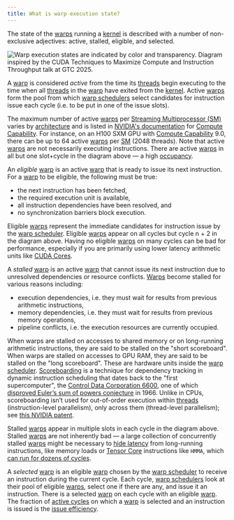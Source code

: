 ```yaml
---
title: What is warp execution state?
---
```


The state of the [warps](https://modal.com/gpu-glossary/device-software/warp) running a [kernel](https://modal.com/gpu-glossary/device-software/kernel) is described with a number of non-exclusive adjectives: active, stalled, eligible, and selected.

![Warp execution states are indicated by color and transparency. Diagram inspired by the [CUDA Techniques to Maximize Compute and Instruction Throughput](https://www.nvidia.com/en-us/on-demand/session/gtc25-s72685/) talk at GTC 2025.](GPU%20Performance%20Glossary%202251e7f1694980bd93e4f67a75c6e489/terminal-cycles(2).png)

A [warp](https://modal.com/gpu-glossary/device-software/warp) is considered *active* from the time its [threads](https://www.notion.so/gpu-glossary/device-software/thread) begin executing to the time when all [threads](https://www.notion.so/gpu-glossary/device-software/thread) in the [warp](https://modal.com/gpu-glossary/device-software/warp) have exited from the [kernel](https://www.notion.so/gpu-glossary/device-software/kernel). Active [warps](https://modal.com/gpu-glossary/device-software/warp) form the pool from which [warp schedulers](https://modal.com/gpu-glossary/device-hardware/warp-scheduler) select candidates for instruction issue each cycle (i.e. to be put in one of the issue slots).

The maximum number of active [warps](https://modal.com/gpu-glossary/device-software/warp) per [Streaming Multiprocessor (SM)](https://modal.com/gpu-glossary/device-hardware/streaming-multiprocessor) varies by [architecture](https://modal.com/gpu-glossary/device-hardware/streaming-multiprocessor-architecture) and is listed in [NVIDIA's documentation](https://docs.nvidia.com/cuda/cuda-c-programming-guide/index.html?highlight=compute%2520capability#compute-capabilities) for [Compute Capability](https://modal.com/gpu-glossary/device-software/compute-capability). For instance, on an H100 SXM GPU with [Compute Capability](https://modal.com/gpu-glossary/device-software/compute-capability) 9.0, there can be up to 64 active [warps](https://modal.com/gpu-glossary/device-software/warp) per [SM](https://modal.com/gpu-glossary/device-hardware/streaming-multiprocessor) (2048 threads). Note that active [warps](https://modal.com/gpu-glossary/device-software/warp) are not necessarily executing instructions. There are active [warps](https://modal.com/gpu-glossary/device-software/warp) in all but one slot+cycle in the diagram above — a high [occupancy](https://www.notion.so/GPU-Performance-Glossary-2251e7f1694980bd93e4f67a75c6e489?pvs=21).

An *eligible* [warp](https://modal.com/gpu-glossary/device-software/warp) is an active [warp](https://modal.com/gpu-glossary/device-software/warp) that is ready to issue its next instruction. For a [warp](https://modal.com/gpu-glossary/device-software/warp) to be eligible, the following must be true:

- the next instruction has been fetched,
- the required execution unit is available,
- all instruction dependencies have been resolved, and
- no synchronization barriers block execution.

Eligible [warps](https://modal.com/gpu-glossary/device-software/warp) represent the immediate candidates for instruction issue by the [warp scheduler](https://modal.com/gpu-glossary/device-hardware/warp-scheduler). Eligible [warps](https://modal.com/gpu-glossary/device-software/warp) appear on all cycles but cycle n + 2 in the diagram above. Having no eligible [warps](https://modal.com/gpu-glossary/device-software/warp) on many cycles can be bad for performance, especially if you are primarily using lower latency arithmetic units like [CUDA Cores](https://modal.com/gpu-glossary/device-hardware/cuda-core).

A *stalled* [warp](https://modal.com/gpu-glossary/device-software/warp) is an active [warp](https://modal.com/gpu-glossary/device-software/warp) that cannot issue its next instruction due to unresolved dependencies or resource conflicts. [Warps](https://modal.com/gpu-glossary/device-software/warp) become stalled for various reasons including:

- execution dependencies, i.e. they must wait for results from previous arithmetic instructions,
- memory dependencies, i.e. they must wait for results from previous memory operations,
- pipeline conflicts, i.e. the execution resources are currently occupied.

When warps are stalled on accesses to shared memory or on long-running arithmetic instructions, they are said to be stalled on the "short scoreboard". When warps are stalled on accesses to GPU RAM, they are said to be stalled on the "long scoreboard". These are hardware units inside the [warp scheduler](https://modal.com/gpu-glossary/device-hardware/warp-scheduler). [Scoreboarding](https://www.cs.umd.edu/~meesh/411/website/projects/dynamic/scoreboard.html) is a technique for dependency tracking in dynamic instruction scheduling that dates back to the "first supercomputer", the [Control Data Corporation 6600](https://en.wikipedia.org/wiki/CDC_6600), one of which [disproved Euler’s sum of powers conjecture](https://www.ams.org/journals/bull/1966-72-06/S0002-9904-1966-11654-3/S0002-9904-1966-11654-3.pdf) in 1966. Unlike in CPUs, scoreboarding isn’t used for out-of-order execution within [threads](https://www.notion.so/gpu-glossary/device-software/thread) (instruction-level parallelism), only across them (thread-level parallelism); see [this NVIDIA patent](https://patents.google.com/patent/US7676657).

Stalled [warps](https://modal.com/gpu-glossary/device-software/warp) appear in multiple slots in each cycle in the diagram above. Stalled [warps](https://modal.com/gpu-glossary/device-software/warp) are not inherently bad — a large collection of concurrently stalled [warps](https://modal.com/gpu-glossary/device-software/warp) might be necessary to [hide latency](https://www.notion.so/GPU-Performance-Glossary-2251e7f1694980bd93e4f67a75c6e489?pvs=21) from long-running instructions, like memory loads or [Tensor Core](https://modal.com/gpu-glossary/device-hardware/tensor-core) instructions like `HMMA`, which [can run for dozens of cycles](https://arxiv.org/abs/2206.02874).

A *selected* [warp](https://modal.com/gpu-glossary/device-software/warp) is an eligible [warp](https://modal.com/gpu-glossary/device-software/warp) chosen by the [warp scheduler](https://modal.com/gpu-glossary/device-hardware/warp-scheduler) to receive an instruction during the current cycle. Each cycle, [warp schedulers](https://modal.com/gpu-glossary/device-hardware/warp-scheduler) look at their pool of eligible [warps](https://modal.com/gpu-glossary/device-software/warp), select one if there are any, and issue it an instruction. There is a selected [warp](https://modal.com/gpu-glossary/device-software/warp) on each cycle with an eligible [warp](https://modal.com/gpu-glossary/device-software/warp). The fraction of [active cycles](https://www.notion.so/GPU-Performance-Glossary-2251e7f1694980bd93e4f67a75c6e489?pvs=21) on which a [warp](https://modal.com/gpu-glossary/device-software/warp) is selected and an instruction is issued is the [issue efficiency](https://www.notion.so/GPU-Performance-Glossary-2251e7f1694980bd93e4f67a75c6e489?pvs=21).
